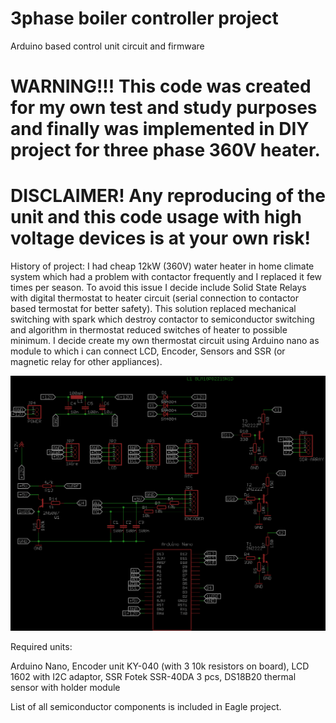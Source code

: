 # 3phase boiler controller project
Arduino based control unit circuit and firmware

# WARNING!!!  This code was created for my own test and study purposes and finally was implemented in DIY project for three phase 360V heater.
# DISCLAIMER! Any reproducing of the unit and this code usage with high voltage devices is at your own risk!

History of project: 
I had cheap 12kW (360V) water heater in home climate system which had a problem with contactor frequently and I replaced it few times per season. 
To avoid this issue I decide include Solid State Relays with digital thermostat to heater circuit (serial connection to contactor based termostat for better safety).
This solution replaced mechanical switching with spark which destroy contactor to semiconductor switching and algorithm in thermostat reduced switches of heater to possible minimum.
I decide create my own thermostat circuit using Arduino nano as module to which i can connect LCD, Encoder, Sensors and SSR (or magnetic relay for other appliances). 

![Arduino based three phase control module circuit](circuit/3phase-boiler-controller-unit.png)

Required units:

Arduino Nano, 
Encoder unit KY-040 (with 3 10k resistors on board), 
LCD 1602 with I2C adaptor, 
SSR Fotek SSR-40DA 3 pcs, 
DS18B20 thermal sensor with holder module 

List of all semiconductor components is included in Eagle project. 






